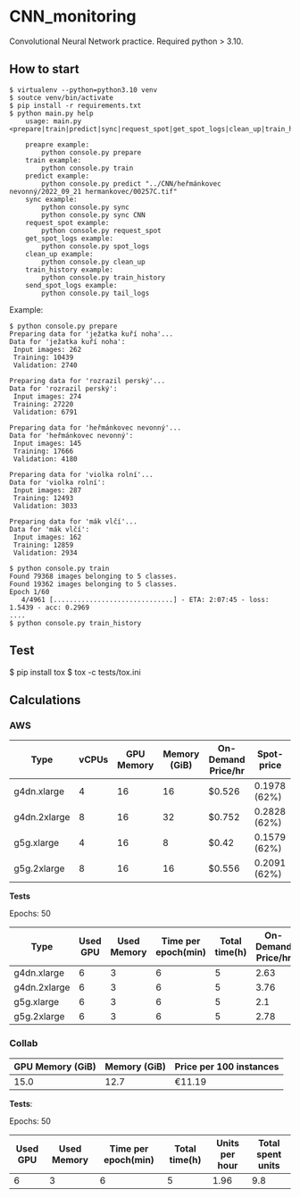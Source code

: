 # CNN_monitoring
Convolutional Neural Network practice. Required python > 3.10.

## How to start
```
$ virtualenv --python=python3.10 venv
$ soutce venv/bin/activate
$ pip install -r requirements.txt
$ python main.py help
    usage: main.py <prepare|train|predict|sync|request_spot|get_spot_logs|clean_up|train_history|send_spot_logs>

    preapre example: 
        python console.py prepare
    train example: 
        python console.py train
    predict example: 
        python console.py predict "../CNN/heřmánkovec nevonný/2022_09_21 hermankovec/00257C.tif"
    sync example: 
        python console.py sync
        python console.py sync CNN
    request_spot example: 
        python console.py request_spot
    get_spot_logs example: 
        python console.py spot_logs
    clean_up example: 
        python console.py clean_up
    train_history example: 
        python console.py train_history
    send_spot_logs example: 
        python console.py tail_logs
```

Example:

```
$ python console.py prepare
Preparing data for 'ježatka kuří noha'...
Data for 'ježatka kuří noha':
 Input images: 262
 Training: 10439
 Validation: 2740

Preparing data for 'rozrazil perský'...
Data for 'rozrazil perský':
 Input images: 274
 Training: 27220
 Validation: 6791

Preparing data for 'heřmánkovec nevonný'...
Data for 'heřmánkovec nevonný':
 Input images: 145
 Training: 17666
 Validation: 4180

Preparing data for 'violka rolní'...
Data for 'violka rolní':
 Input images: 287
 Training: 12493
 Validation: 3033

Preparing data for 'mák vlčí'...
Data for 'mák vlčí':
 Input images: 162
 Training: 12859
 Validation: 2934

$ python console.py train
Found 79368 images belonging to 5 classes.
Found 19362 images belonging to 5 classes.
Epoch 1/60
   4/4961 [..............................] - ETA: 2:07:45 - loss: 1.5439 - acc: 0.2969
....
$ python console.py train_history
```

## Test
$ pip install tox
$ tox -c tests/tox.ini


## Calculations

### AWS

|Type|vCPUs|GPU Memory|Memory (GiB)|On-Demand Price/hr|Spot-price|
| --- | --- | --- | --- | --- | --- |
|g4dn.xlarge|4|16|16|$0.526|0.1978 (62%)|
|g4dn.2xlarge|8|16|32|$0.752|0.2828 (62%)|
|g5g.xlarge|4|16|8|$0.42|0.1579 (62%)|
|g5g.2xlarge|8|16|16|$0.556|0.2091 (62%)|


**Tests**

Epochs: 50

|Type|Used GPU|Used Memory|Time per epoch(min)|Total time(h)|On-Demand Price/hr|Spot-price|
| --- | --- | --- | --- | --- | --- | --- |
|g4dn.xlarge|6|3|6|5|2.63|0.989|
|g4dn.2xlarge|6|3|6|5|3.76|1.414|
|g5g.xlarge|6|3|6|5|2.1|0.7895|
|g5g.2xlarge|6|3|6|5|2.78|1.0455|

### Collab

|GPU Memory (GiB)|Memory (GiB)|Price per 100 instances|
| --- | --- | --- |
|15.0|12.7| €11.19|

**Tests**:

Epochs: 50

|Used GPU|Used Memory|Time per epoch(min)|Total time(h)|Units per hour|Total spent units|
| --- | --- | --- | --- | --- | --- |
|6|3|6|5|1.96|9.8|
